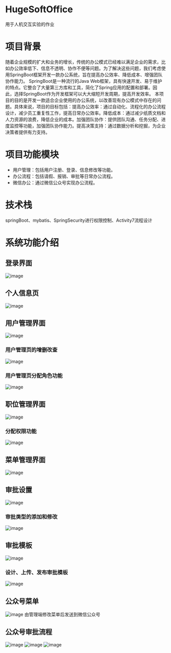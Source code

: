 # HugeSoftOffice
用于人机交互实验的作业
# 项目背景
随着企业规模的扩大和业务的增长，传统的办公模式已经难以满足企业的需求，比如办公效率低下、信息不透明、协作不便等问题。为了解决这些问题，我们考虑使用SpringBoot框架开发一款办公系统，旨在提高办公效率、降低成本、增强团队协作能力。
SpringBoot是一种流行的Java Web框架，具有快速开发、易于维护的特点。它整合了大量第三方库和工具，简化了Spring应用的配置和部署。因此，选择SpringBoot作为开发框架可以大大缩短开发周期，提高开发效率。
本项目的目的是开发一款适合企业使用的办公系统，以改善现有办公模式中存在的问题。具体来说，项目的目标包括：提高办公效率：通过自动化、流程化的办公流程设计，减少员工重复性工作，提高日常办公效率。降低成本：通过减少纸质文档和人力资源的浪费，降低企业的成本。加强团队协作：提供团队沟通、任务分配、进度监控等功能，加强团队协作能力。提高决策支持：通过数据分析和挖掘，为企业决策者提供有力支持。
# 项目功能模块
+ 用户管理：包括用户注册、登录、信息修改等功能。
+ 办公流程：包括请假、报销、审批等日常办公流程。
+ 微信办公：通过微信公众号实现办公流程。
# 技术栈
springBoot、mybatis、SpringSecurity进行权限控制、Activity7流程设计
# 系统功能介绍
## 登录界面
![image](https://github.com/YmengYang/HugeSoftOffice/assets/134035871/c6cad1e9-d2b1-4ba0-b27b-ecb94aade516)
## 个人信息页
![image](https://github.com/YmengYang/HugeSoftOffice/assets/134035871/535fe5ae-d165-4843-9578-fc287970a1c4)
## 用户管理界面
![image](https://github.com/YmengYang/HugeSoftOffice/assets/134035871/a0f5225d-a98c-40c1-be9b-cd358cc72752)
### 用户管理页的增删改查
![image](https://github.com/YmengYang/HugeSoftOffice/assets/134035871/567c2057-daff-4314-ab39-cbac69a6acb9)
### 用户管理页分配角色功能
![image](https://github.com/YmengYang/HugeSoftOffice/assets/134035871/e05355ee-89b7-4116-865f-fe7ba17a99cb)
## 职位管理界面
![image](https://github.com/YmengYang/HugeSoftOffice/assets/134035871/670ee4d8-d41b-4cfe-9a52-0292ba45c5e5)
### 分配权限功能
![image](https://github.com/YmengYang/HugeSoftOffice/assets/134035871/f431ad99-d8ba-4915-91a7-f542764699e5)
## 菜单管理界面
![image](https://github.com/YmengYang/HugeSoftOffice/assets/134035871/cb79e625-2e97-4e01-9a34-3a85347e8ef5)
## 审批设置
![image](https://github.com/YmengYang/HugeSoftOffice/assets/134035871/90b0a2bd-4db2-422f-98ed-043251564fe3)
### 审批类型的添加和修改
![image](https://github.com/YmengYang/HugeSoftOffice/assets/134035871/30d18e2b-59dd-4f3d-8575-34c1c7ec15b5)
## 审批模板
![image](https://github.com/YmengYang/HugeSoftOffice/assets/134035871/6ad843f3-f7e1-4aa7-930b-caa40bba3dd7)
### 设计、上传、发布审批模板
![image](https://github.com/YmengYang/HugeSoftOffice/assets/134035871/2ef95318-b2b0-49e7-8a20-26ad9d1a993f)
## 公众号菜单
![image](https://github.com/YmengYang/HugeSoftOffice/assets/134035871/d146db9f-c61b-44d3-98a9-41bacb4225f4)
由管理端修改菜单后发送到微信公众号
## 公众号审批流程
![image](https://github.com/YmengYang/HugeSoftOffice/assets/134035871/69ea7dcd-e801-46fc-840f-92c2a71f56fe)
![image](https://github.com/YmengYang/HugeSoftOffice/assets/134035871/04467a86-a07d-422f-9cda-9b361daadea7)
![image](https://github.com/YmengYang/HugeSoftOffice/assets/134035871/05f75e31-5626-4f10-81b0-c68fb1cfc349)

